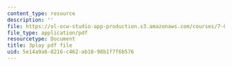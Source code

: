 ```yaml
---
content_type: resource
description: ''
file: https://ol-ocw-studio-app-production.s3.amazonaws.com/courses/7-014-introductory-biology-spring-2005/5e14a9a68216c462ab1898b1f7f6b576_5_QWoGFUPaI.pdf
file_type: application/pdf
resourcetype: Document
title: 3play pdf file
uid: 5e14a9a6-8216-c462-ab18-98b1f7f6b576
---
```

